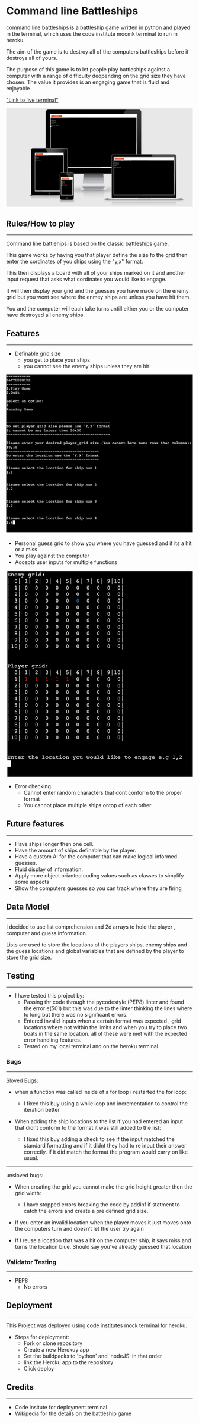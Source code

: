 # Command line Battleships

command line battleships is a battleship game written in python and played in the terminal, which uses the code institute mocmk terminal to run
in heroku.

The aim of the game is to destroy all of the computers battleships before it destroys all of yours.

The purpose of this game is to let people play battleships against a computer with a range of difficulty deopending on the grid
size they have chosen. The value it provides is an engaging game that is fluid and enjoyable

["Link to live terminal"](https://cdbattleships.herokuapp.com/)

![how it looks on a web page](images\web_page_image.png)

## Rules/How to play
---
Command line battlehips is based on the classic battleships game.

This game works by having you that player define the size fo the grid 
then enter the cordinates of you ships using the "y,x" format.

This then displays a board with all of your ships marked on it and 
another input request that asks what cordinates you would like to engage.

It will then display your grid and the guesses you have made on the enemy grid 
but you wont see where the enmey ships are unless you have hit them.

You and the computer will each take turns untill either you or the computer
have destroyed all enemy ships.

## Features
---
- Definable grid size
    - you get to place your ships
    - you cannot see the enemy ships unless they are hit

![Definable grid and ship location](images\grid_and_ship.png)

- Personal guess grid to show you where you have guessed and if its a hit or a miss
- You play against the computer 
- Accepts user inputs for multiple functions

![player and guess grid](images\player_and_guess_enemy_grid.png)

- Error checking
    - Cannot enter random characters that dont conform to the proper format
    - You cannot place multiple ships ontop of each other


## Future features
---
- Have ships longer then one cell.
- Have the amount of ships definable by the player.
- Have a custom AI for the computer that can make logical informed guesses.
- Fluid display of information.
- Apply more object orianted coding values such as classes to simplify some aspects
- Show the computers guesses so you can track where they are firing


## Data Model
---
I decided to use list comprehension and 2d arrays to hold the player , computer and guess information.

Lists are used to store the locations of the players ships, enemy ships and the guess locations  and global variables that are defined 
by the player to store the grid size.

## Testing
---
- I have tested this project by:
    - Passing thr code through the pycodestyle (PEP8) linter and found the error e(501) but this was due to 
    the linter thinking the lines where to long but there was no significant errors.
    - Entered invalid inputs when a certain format was expected , grid locations where not within the limits and when you try to place two boats in 
    the same location. all of these were met with the expected error handling features.
    - Tested on my local terminal and on the heroku terminal.

### Bugs
---
Sloved Bugs:
- when a function was called inside of a for loop i restarted the for loop:
    - I fixed this buy using a while loop and incrementation to control the iteration better

- When adding the ship locations to the list if you had entered an input that didnt conform to the format it was still added to the list:
    - I fixed this buy adding a check to see if the input matched the standard formatting and if it didnt they had to re input their 
    answer correctly. if it did match the format the program would carry on like usual.
---
unsloved bugs:
- When creating the grid you cannot make the grid height greater then the grid width:
    - I have stopped errors breaking the code by addinf if statment to catch the errors and create a pre defined grid size.

- If you enter an invalid location when the player moves it just moves onto the computers turn and doesn’t let the user try again   

- If I reuse a location that was a hit on the computer ship, it says miss and turns the location blue. Should say you’ve already guessed that location

### Validator Testing
---
- PEP8
    - No errors

## Deployment
---
This Project was deployed using code institutes mock terminal for heroku.
- Steps for deployment:
    - Fork or clone repository
    - Create a new Herokuy app
    - Set the buildpacks to 'python' and 'nodeJS' in that order
    - link the Heroku app to the repository
    - Click deploy

## Credits
---
- Code insitute for deployment terminal
- Wikipedia for the details on the battleship game